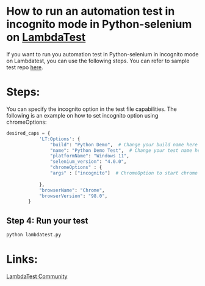 # How to run an automation test in incognito mode in Python-selenium on [LambdaTest](https://www.lambdatest.com/?utm_source=github&utm_medium=repo&utm_campaign=Python-selenium-incognito)

If you want to run you automation test in Python-selenium in incognito mode on Lambdatest, you can use the following steps. You can refer to sample test repo [here](https://github.com/LambdaTest/python-selenium-sample).

# Steps:

You can specify the incognito option in the test file capabilities. The following is an example on how to set incognito option using chromeOptions:

```python
desired_caps = {
            'LT:Options': {
                "build": "Python Demo",  # Change your build name here
                "name": "Python Demo Test",  # Change your test name here
                "platformName": "Windows 11",
                "selenium_version": "4.0.0",
                "chromeOptions" : {
                "args" : ["incognito"]  # ChromeOption to start chrome in incognito mode
                
            },
            "browserName": "Chrome",
            "browserVersion": "98.0",
        }

```

## Step 4: Run your test

```bash
python lambdatest.py
```

# Links:

[LambdaTest Community](http://community.lambdatest.com/)
